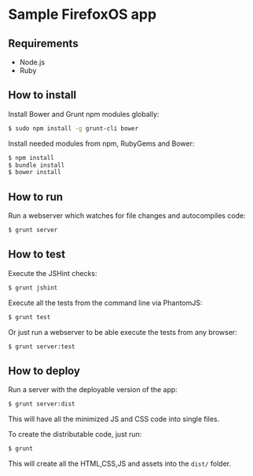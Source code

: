 # Sample FirefoxOS app

## Requirements

* Node.js
* Ruby

## How to install

Install Bower and Grunt npm modules globally:

```sh
$ sudo npm install -g grunt-cli bower
```

Install needed modules from npm, RubyGems and Bower:

```sh
$ npm install
$ bundle install
$ bower install
```

## How to run

Run a webserver which watches for file changes and autocompiles code:

```sh
$ grunt server
```

## How to test

Execute the JSHint checks:

```sh
$ grunt jshint
```

Execute all the tests from the command line via PhantomJS:

```sh
$ grunt test
```

Or just run a webserver to be able execute the tests from any browser:

```sh
$ grunt server:test
```

## How to deploy

Run a server with the deployable version of the app:

```sh
$ grunt server:dist
```

This will have all the minimized JS and CSS code into single files.

To create the distributable code, just run:

```sh
$ grunt
```

This will create all the HTML,CSS,JS and assets into the `dist/` folder.
